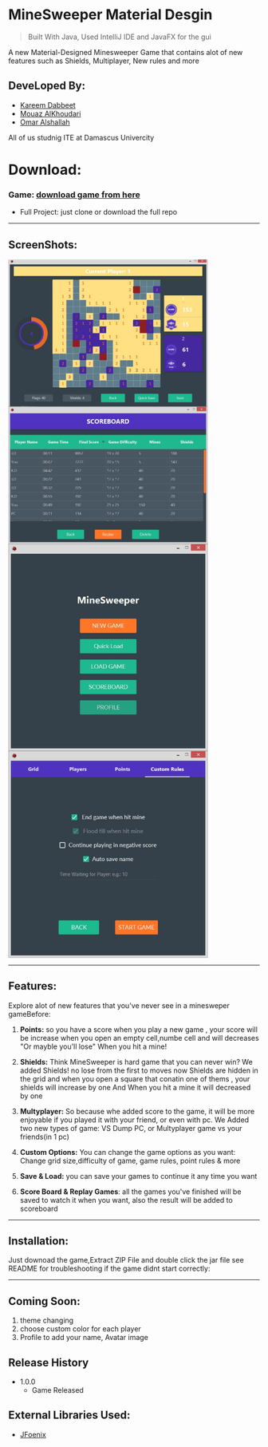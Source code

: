
# MineSweeper Material Desgin
> Built With Java, 
> Used IntelliJ IDE
> and JavaFX for the gui 

A new Material-Designed Minesweeper Game that contains alot of new features such as Shields, Multiplayer, New rules and more

## DeveLoped By:
* [Kareem Dabbeet](https://www.linkedin.com/in/kareemda)
* [Mouaz AlKhoudari](https://www.facebook.com/mouaz.syr.1)
* [Omar Alshallah](https://www.facebook.com/oalshami2)

All of us studnig ITE at Damascus Univercity
# Download:
### Game: [download game from here](https://goo.gl/NKL8Dz)
* Full Project: just clone or download the full repo

---

## ScreenShots:
<img align="center" src="screenshots/1.jpg" alt="screenshots" width="400"/> <img align="center" src="screenshots/3.jpg" alt="screenshots" width="400"/>
<img align="center" src="screenshots/2.jpg" alt="screenshots" width="400"/> <img align="center" src="screenshots/4.jpg" alt="screenshots" width="400"/>

---

## Features:

Explore alot of new features that you've never see in a minesweper gameBefore:

1. **Points:** so you have a score when you play a new game , your score will be increase when you open an empty cell,numbe cell and will decreases "Or mayble you'll lose" When you hit a mine!

2. **Shields:** Think MineSweeper is hard game that you can never win? We added Shields! no lose from the first to moves now
   Shields are hidden in the grid and when you open a square that conatin one of thems , your shields will increase by one
   And When you hit a mine it will decreased by one
   
3. **Multyplayer:** So because whe added score to the game, it will be more enjoyable if you played it with your friend, or even with      pc.
   We Added two new types of game: VS Dump PC, or Multyplayer game vs your friends(in 1 pc)
   
4. **Custom Options:** You can change the game options as you want: Change grid size,difficulty of game, game rules, point rules & more

5. **Save & Load:** you can save your games to continue it any time you want

6. **Score Board & Replay Games**: all the games you've finished will be saved to watch it when you want, also the result will be added to scoreboard

---
## Installation:
Just downoad the game,Extract ZIP File and double click the jar file 
see README for troubleshooting if the game didnt start correctly:

---

## Coming Soon:

1. theme changing
2. choose custom color for each player
3. Profile to add your name, Avatar image

## Release History

* 1.0.0
   * Game Released

## External Libraries Used:
* [JFoenix](https://github.com/jfoenixadmin/JFoenix)
   
